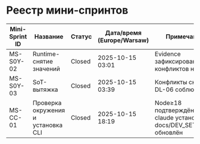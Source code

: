 # Реестр мини-спринтов

| Mini-Sprint ID | Название | Статус | Дата/время (Europe/Warsaw) | Примечание |
| --- | --- | --- | --- | --- |
| MS-S0Y-02 | Runtime-снятие значений | Closed | 2025-10-15 03:01 | Evidence зафиксировано; конфликтов нет |
| MS-S0Y-03 | SoT-вытяжка | Closed | 2025-10-15 03:39 | Конфликты сняты; DL-06 соблюдён |
| MS-CC-01 | Проверка окружения и установка CLI | Closed | 2025-10-15 18:19 | Node≥18 подтверждён; claude установлен; docs/DEV_SETUP.md обновлён |
